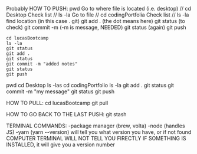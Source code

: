 Probably HOW TO PUSH:
pwd
Go to where file is located (i.e. desktop) // cd Desktop
Check list // ls -la
Go to file // cd codingPortfolia
Check list // ls -la
find location (in this case . git)
git add . (the dot means here)
git status (to check)
git commit -m (-m is message, NEEDED)
git status (again)
git push

    cd lucasBootcamp
    ls -la
    git status
    git add .
    git status
    git commit -m "added notes"
    git status
    git push


pwd
cd Desktop
ls -las
cd codingPortfolio
ls -la
git add .
git status
git commit -m "my message"
git status
git push





HOW TO PULL:
cd lucasBootcamp
git pull

HOW TO GO BACK TO THE LAST PUSH:
git stash



TERMINAL COMMANDS:
-package manager (brew, volta)
-node (handles JS)
-yarn (yarn --version) will tell you what version you have, or if not found
COMPUTER TERMINAL WILL NOT TELL YOU FIRECTLY IF SOMETHING IS INSTALLED, it will give you a version number